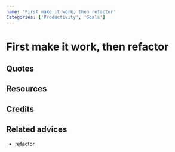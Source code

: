 ```yaml
---
name: 'First make it work, then refactor'
Categories: ['Productivity', 'Goals']
---
```

# First make it work, then refactor

## Quotes

## Resources

## Credits

## Related advices

- refactor

